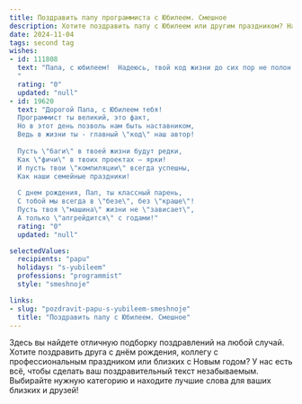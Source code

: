 ```yaml
---
title: Поздравить папу программиста с Юбилеем. Смешное
description: Хотите поздравить папу с Юбилеем или другим праздником? Наш ИИ создаст незабываемое поздравление, а вы обязательно выделитесь среди других.  
date: 2024-11-04
tags: second tag
wishes:
- id: 111808
  text: "Папа, с юбилеем!  Надеюсь, твой код жизни до сих пор не полон багов, и система работает без сбоев (по крайней мере, пока ты не ушёл на пенсию и не начал искать баги в моей жизни).  Желаю тебе море гигабайтов счастья, терабайты здоровья и петабайты удачи! Пусть твоя жизнь будет стабильной, как операционка после десятого обновления, а настроение — всегда на уровне \"компьютерная игра пройдена на 100%\".
  "
  rating: "0"
  updated: "null"
- id: 19620
  text: "Дорогой Папа, с Юбилеем тебя!
  Программист ты великий, это факт,
  Но в этот день позволь нам быть наставником,
  Ведь в жизни ты - главный \"код\" наш автор!
  
  Пусть \"баги\" в твоей жизни будут редки,
  Как \"фичи\" в твоих проектах – ярки!
  И пусть твои \"компиляции\" всегда успешны,
  Как наши семейные праздники!
  
  С днем рождения, Пап, ты классный парень,
  С тобой мы всегда в \"безе\", без \"краше\"!
  Пусть твоя \"машина\" жизни не \"зависает\",
  А только \"апгрейдится\" с годами!"
  rating: "0"
  updated: "null"

selectedValues:
  recipients: "papu"
  holidays: "s-yubileem"
  professions: "programmist"
  style: "smeshnoje"

links:
- slug: "pozdravit-papu-s-yubileem-smeshnoje"
  title: "Поздравить папу с Юбилеем. Смешное"
---
```


Здесь вы найдете отличную подборку поздравлений на любой случай.
Хотите поздравить друга с днём рождения, коллегу с профессиональным праздником или близких с Новым годом? У нас есть всё, чтобы сделать ваш поздравительный текст незабываемым. Выбирайте нужную категорию и находите лучшие слова для ваших близких и друзей!
